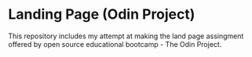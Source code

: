 # Landing Page (Odin Project)

This repository includes my attempt at making the land page assingment offered by open source educational bootcamp - The Odin Project. 